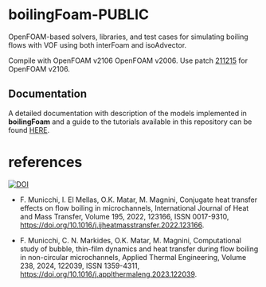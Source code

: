 # boilingFoam-PUBLIC
OpenFOAM-based solvers, libraries, and test cases for simulating boiling flows with VOF using both interFoam and isoAdvector. 

Compile with OpenFOAM v2106 OpenFOAM v2006. Use patch [211215](https://develop.openfoam.com/Development/openfoam/-/tree/OpenFOAM-v2106.211215/META-INFO?ref_type=tags) for OpenFOAM v2106. <br>

Documentation
-------------
A detailed documentation with description of the models implemented in __boilingFoam__ and a guide to the tutorials available in this repository can be found [HERE](/doc/boilingFoam.pdf).

# references

[![DOI](https://zenodo.org/badge/DOI/10.5281/zenodo.7991049.svg)](https://doi.org/10.5281/zenodo.7991049)

* F. Municchi, I. El Mellas, O.K. Matar, M. Magnini,
Conjugate heat transfer effects on flow boiling in microchannels,
International Journal of Heat and Mass Transfer,
Volume 195,
2022,
123166,
ISSN 0017-9310,
https://doi.org/10.1016/j.ijheatmasstransfer.2022.123166.

* F. Municchi, C. N. Markides, O.K. Matar, M. Magnini,
Computational study of bubble, thin-film dynamics and heat transfer during flow boiling in non-circular microchannels,
Applied Thermal Engineering,
Volume 238,
2024,
122039,
ISSN 1359-4311,
https://doi.org/10.1016/j.applthermaleng.2023.122039.

